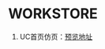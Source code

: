 # WORKSTORE
1. UC首页仿页：[预览地址](https://mickydogel.github.io/WORKSTORE/UC%E9%A6%96%E9%A1%B5/index.html)
